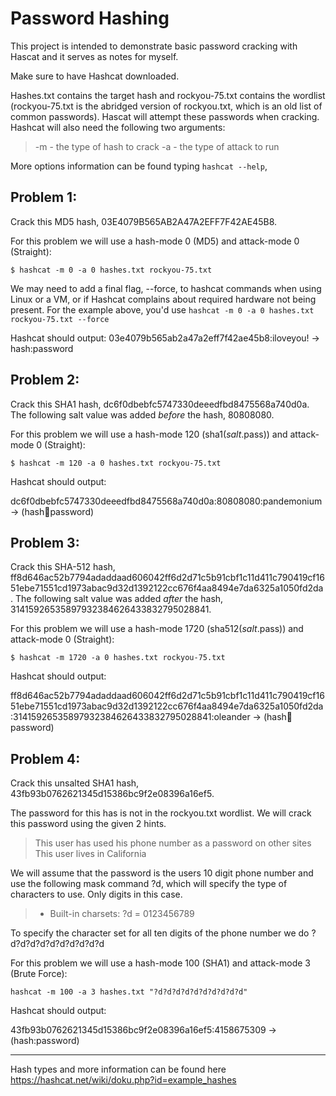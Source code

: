 
# Password Hashing
This project is intended to demonstrate basic password cracking with Hascat and it serves as notes for myself. 

Make sure to have Hashcat downloaded.

Hashes.txt contains the target hash and rockyou-75.txt contains the wordlist (rockyou-75.txt is the abridged version of rockyou.txt, which is an old list of common passwords). Hascat will attempt these passwords when cracking. Hashcat will also need the following two arguments:

>    -m <hash-mode> - the type of hash to crack
>    -a <attack-mode> - the type of attack to run

More options information can be found typing `hashcat --help`, 

## Problem 1:

Crack this MD5 hash, 03E4079B565AB2A47A2EFF7F42AE45B8.

For this problem we will use a hash-mode 0 (MD5) and attack-mode 0 (Straight):

`$ hashcat -m 0 -a 0 hashes.txt rockyou-75.txt`

We may need to add a final flag, --force, to hashcat commands when using Linux or a VM, or if Hashcat complains about required hardware not being present. For the example above, you'd use `hashcat -m 0 -a 0 hashes.txt rockyou-75.txt --force` 


Hashcat should output:
03e4079b565ab2a47a2eff7f42ae45b8:iloveyou!  -> hash:password


## Problem 2:

Crack this SHA1 hash, dc6f0dbebfc5747330deeedfbd8475568a740d0a. The following salt value was added 
*before* the hash, 80808080.

For this problem we will use a hash-mode 120 (sha1($salt.$pass)) and attack-mode 0 (Straight):

`$ hashcat -m 120 -a 0 hashes.txt rockyou-75.txt`

Hashcat should output:

dc6f0dbebfc5747330deeedfbd8475568a740d0a:80808080:pandemonium  -> (hash:salt:password)

## Problem 3:

Crack this SHA-512 hash, ff8d646ac52b7794adaddaad606042ff6d2d71c5b91cbf1c11d411c790419cf1651ebe71551cd1973abac9d32d1392122cc676f4aa8494e7da6325a1050fd2da. The following salt value was added *after* the hash, 31415926535897932384626433832795028841.

For this problem we will use a hash-mode 1720 (sha512($salt.$pass)) and attack-mode 0 (Straight):

`$ hashcat -m 1720 -a 0 hashes.txt rockyou-75.txt`

Hashcat should output:

ff8d646ac52b7794adaddaad606042ff6d2d71c5b91cbf1c11d411c790419cf1651ebe71551cd1973abac9d32d1392122cc676f4aa8494e7da6325a1050fd2da:31415926535897932384626433832795028841:oleander -> (hash:salt:password)

## Problem 4:

Crack this unsalted SHA1 hash, 43fb93b0762621345d15386bc9f2e08396a16ef5.

The password for this has is not in the rockyou.txt wordlist. We will crack this password using the given 2 hints.


  >  This user has used his phone number as a password on other sites
  >  This user lives in California

We will assume that the password is the users 10 digit phone number and use the following mask command ?d, which will specify the type of characters to use. Only digits in this case.

> * Built-in charsets:
>   ?d = 0123456789

To specify the character set for all ten digits of the phone number we do ?d?d?d?d?d?d?d?d?d?d

For this problem we will use a hash-mode 100 (SHA1) and attack-mode 3 (Brute Force): 

`hashcat -m 100 -a 3 hashes.txt "?d?d?d?d?d?d?d?d?d?d"` 

Hashcat should output:

43fb93b0762621345d15386bc9f2e08396a16ef5:4158675309 -> (hash:password)

---------------------------------------------------------------------------------------------------------------------------------------



Hash types and more information can be found here https://hashcat.net/wiki/doku.php?id=example_hashes




